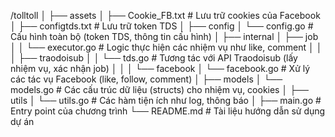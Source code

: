 /tolltoll
│
├── assets
│   ├── Cookie_FB.txt        # Lưu trữ cookies của Facebook
│   ├── configtds.txt        # Lưu trữ token TDS
│
├── config
│   └── config.go            # Cấu hình toàn bộ (token TDS, thông tin cấu hình)
│
├── internal
│   ├── job
│   │   └── executor.go      # Logic thực hiện các nhiệm vụ như like, comment
│   │
│   ├── traodoisub
│   │   └── tds.go           # Tương tác với API Traodoisub (lấy nhiệm vụ, xác nhận job)
│   │
│   └── facebook
│       └── facebook.go      # Xử lý các tác vụ Facebook (like, follow, comment)
│
├── models
│   └── models.go            # Các cấu trúc dữ liệu (structs) cho nhiệm vụ, cookies
│
├── utils
│   └── utils.go             # Các hàm tiện ích như log, thông báo
│
├── main.go                  # Entry point của chương trình
└── README.md                # Tài liệu hướng dẫn sử dụng dự án
